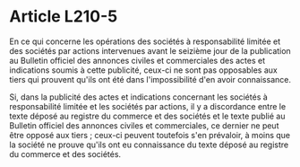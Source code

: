 # Article L210-5

En ce qui concerne les opérations des sociétés à responsabilité limitée et des sociétés par actions intervenues avant le seizième jour de la publication au Bulletin officiel des annonces civiles et commerciales des actes et indications soumis à cette publicité, ceux-ci ne sont pas opposables aux tiers qui prouvent qu'ils ont été dans l'impossibilité d'en avoir connaissance.

Si, dans la publicité des actes et indications concernant les sociétés à responsabilité limitée et les sociétés par actions, il y a discordance entre le texte déposé au registre du commerce et des sociétés et le texte publié au Bulletin officiel des annonces civiles et commerciales, ce dernier ne peut être opposé aux tiers ; ceux-ci peuvent toutefois s'en prévaloir, à moins que la société ne prouve qu'ils ont eu connaissance du texte déposé au registre du commerce et des sociétés.
